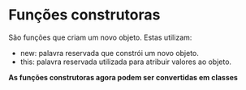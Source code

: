 # Funções construtoras

São funções que criam um novo objeto. Estas utilizam: 

- new: palavra reservada que constrói um novo objeto.
- this: palavra reservada utilizada para atribuir valores ao objeto.

**As funções construtoras agora podem ser convertidas em classes** 